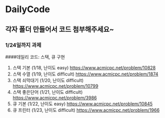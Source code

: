 # DailyCode
## 각자 폴더 만들어서 코드 첨부해주세요~ 

### 1/24일까지 과제
####데일리 코드: 스택, 큐 구현
1. 스택 기본 (1/18, 난이도 easy)
<https://www.acmicpc.net/problem/10828>
2. 스택 수열 (1/19, 난이도 difficult)
<https://www.acmicpc.net/problem/1874>
3. 스택 쇠막대기 (1/20, 난이도 difficult)
<https://www.acmicpc.net/problem/10799>
4. 스택 좋은단어 (1/21, 난이도 difficult)
<https://www.acmicpc.net/problem/3986>
5. 큐 기본 (1/22, 난이도 easy)
<https://www.acmicpc.net/problem/10845>
6. 큐 프린터 (1/23, 난이도 difficult)
<https://www.acmicpc.net/problem/1966>
